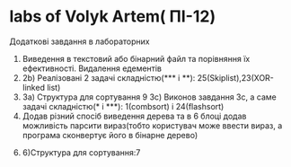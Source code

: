 # labs of Volyk Artem( ПІ-12)
Додаткові завдання в лабораторних
1) Виведення в текстовий або бінарний файл та порівняння їх ефективності. Видалення едементів
2) 2b) Реалізовані 2 задачі складністю(*** і **): 25(Skiplist),23(XOR-linked list)
3) 3а) Структура для сортування 9 3с) Виконов завдання 3с, а саме задачі складністю(* і ***): 1(combsort) і 24(flashsort)
4) Додав різний спосіб виведення дерева та в 6 блоці додав можливість парсити вираз(тобто користувач може ввести вираз, а програма сконвертує його в бінарне дерево)

6. 6)Структура для сортування:7 
